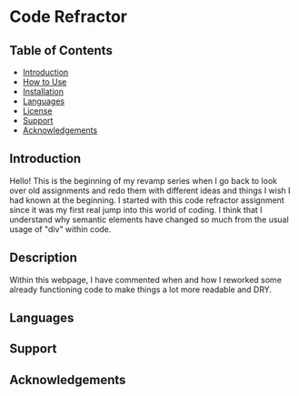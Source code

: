 # Code Refractor
## Table of Contents
- [Introduction](#introduction)
- [How to Use](#usage)
- [Installation](#installation)
- [Languages](#language)
- [License](#license)
- [Support](#support)
- [Acknowledgements](#acknowledgements)

## Introduction
Hello! This is the beginning of my revamp series when I go back to look over old assignments and redo them with different ideas and things I wish I had known at the beginning. I started with this code refractor assignment since it was my first real jump into this world of coding. I think that I understand why semantic elements have changed so much from the usual usage of "div" within code.

## Description
Within this webpage, I have commented when and how I reworked some already functioning code to make things a lot more readable and DRY. 
## Languages
## Support
## Acknowledgements